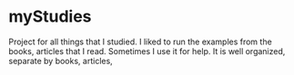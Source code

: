# myStudies
Project for all things that I studied. I liked to run the examples from the books, articles that I read. Sometimes I use it for help. It is well organized, separate by books, articles,
